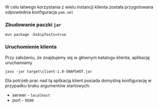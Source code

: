 W celu łatwego korzystania z wielu instancji klienta została przygotowana odpowiednia konfiguracja `pom.xml`

### Zbudowanie paczki `jar`

``mvn package -DskipTests=true``

### Uruchomienie klienta

Przy założeniu, że znajdujemy się w głównym katalogu klienta, aplikację uruchamiamy

``java -jar target\client-1.0-SNAPSHOT.jar``

Dla potrzeb prac nad tą aplikacją klient posiada domyślną konfigurację w przypadku braku argumentów startowych:
- serwer - `localhost`
- port - `9500`
